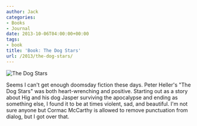 ```yaml
---
author: Jack
categories:
- Books
- Journal
date: 2013-10-06T04:00:00+00:00
tags:
- book
title: 'Book: The Dog Stars'
url: /2013/the-dog-stars/
---
```


<aside> <img src="/img/2013/dog-stars-book.jpg" alt="The Dog Stars" class="postimage" />
  
</aside> 

Seems I can't get enough doomsday fiction these days. Peter Heller's "The Dog Stars" was both heart-wrenching and positive. Starting out as a story about Hig and his dog Jasper surviving the apocalypse and ending as something else, I found it to be at times violent, sad, and beautiful. I'm not sure anyone but Cormac McCarthy is allowed to remove punctuation from dialog, but I got over that.